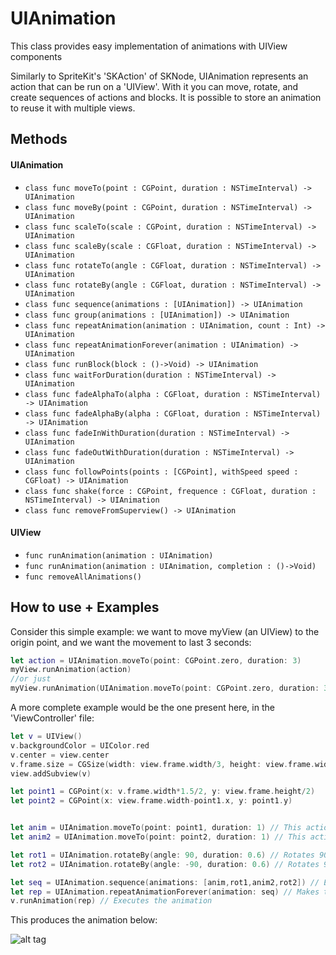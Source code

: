 # UIAnimation
This class provides easy implementation of animations with UIView components

Similarly to SpriteKit's 'SKAction' of SKNode, UIAnimation represents an action that can be run on a 'UIView'. With it you can move, rotate, and create sequences of actions and blocks. It is possible to store an animation to reuse it with multiple views.

## Methods
#### UIAnimation
* `class func moveTo(point : CGPoint, duration : NSTimeInterval) -> UIAnimation`
* `class func moveBy(point : CGPoint, duration : NSTimeInterval) -> UIAnimation`
* `class func scaleTo(scale : CGPoint, duration : NSTimeInterval) -> UIAnimation`
* `class func scaleBy(scale : CGFloat, duration : NSTimeInterval) -> UIAnimation`
* `class func rotateTo(angle : CGFloat, duration : NSTimeInterval) -> UIAnimation`
* `class func rotateBy(angle : CGFloat, duration : NSTimeInterval) -> UIAnimation`
* `class func sequence(animations : [UIAnimation]) -> UIAnimation`
* `class func group(animations : [UIAnimation]) -> UIAnimation`
* `class func repeatAnimation(animation : UIAnimation, count : Int) -> UIAnimation`
* `class func repeatAnimationForever(animation : UIAnimation) -> UIAnimation`
* `class func runBlock(block : ()->Void) -> UIAnimation`
* `class func waitForDuration(duration : NSTimeInterval) -> UIAnimation`
* `class func fadeAlphaTo(alpha : CGFloat, duration : NSTimeInterval) -> UIAnimation`
* `class func fadeAlphaBy(alpha : CGFloat, duration : NSTimeInterval) -> UIAnimation`
* `class func fadeInWithDuration(duration : NSTimeInterval) -> UIAnimation`
* `class func fadeOutWithDuration(duration : NSTimeInterval) -> UIAnimation`
* `class func followPoints(points : [CGPoint], withSpeed speed : CGFloat) -> UIAnimation`
* `class func shake(force : CGPoint, frequence : CGFloat, duration : NSTimeInterval) -> UIAnimation`
* `class func removeFromSuperview() -> UIAnimation`

#### UIView
* `func runAnimation(animation : UIAnimation)`
* `func runAnimation(animation : UIAnimation, completion : ()->Void)`
* `func removeAllAnimations()`

## How to use + Examples
Consider this simple example: we want to move myView (an UIView) to the origin point, and we want the movement to last 3 seconds:
```swift
let action = UIAnimation.moveTo(point: CGPoint.zero, duration: 3)
myView.runAnimation(action)
//or just
myView.runAnimation(UIAnimation.moveTo(point: CGPoint.zero, duration: 3))
```
A more complete example would be the one present here, in the 'ViewController' file:
```swift
let v = UIView()
v.backgroundColor = UIColor.red
v.center = view.center
v.frame.size = CGSize(width: view.frame.width/3, height: view.frame.width/3)
view.addSubview(v)

let point1 = CGPoint(x: v.frame.width*1.5/2, y: view.frame.height/2)
let point2 = CGPoint(x: view.frame.width-point1.x, y: point1.y)


let anim = UIAnimation.moveTo(point: point1, duration: 1) // This action moves to point1
let anim2 = UIAnimation.moveTo(point: point2, duration: 1) // This action moves to point2

let rot1 = UIAnimation.rotateBy(angle: 90, duration: 0.6) // Rotates 90 degrees clockwise
let rot2 = UIAnimation.rotateBy(angle: -90, duration: 0.6) // Rotates 90 degrees anti-clockwise

let seq = UIAnimation.sequence(animations: [anim,rot1,anim2,rot2]) // Executes, sequentially, the given actions
let rep = UIAnimation.repeatAnimationForever(animation: seq) // Makes the sequence above repeats forever
v.runAnimation(rep) // Executes the animation
```
This produces the animation below:

![alt tag](https://cloud.githubusercontent.com/assets/9408934/14170897/684dd170-f706-11e5-97d9-240e5f9f19fb.gif)
